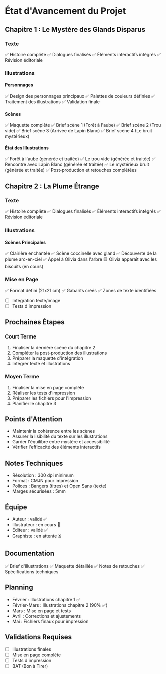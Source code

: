 # État d'Avancement du Projet

## Chapitre 1 : Le Mystère des Glands Disparus

### Texte
✅ Histoire complète
✅ Dialogues finalisés
✅ Éléments interactifs intégrés
✅ Révision éditoriale

### Illustrations
#### Personnages
✅ Design des personnages principaux
✅ Palettes de couleurs définies
✅ Traitement des illustrations
✅ Validation finale

#### Scènes
✅ Maquette complète
✅ Brief scène 1 (Forêt à l'aube)
✅ Brief scène 2 (Trou vide)
✅ Brief scène 3 (Arrivée de Lapin Blanc)
✅ Brief scène 4 (Le bruit mystérieux)

#### État des Illustrations
✅ Forêt à l'aube (générée et traitée)
✅ Le trou vide (générée et traitée)
✅ Rencontre avec Lapin Blanc (générée et traitée)
✅ Le mystérieux bruit (générée et traitée)
✅ Post-production et retouches complétées

## Chapitre 2 : La Plume Étrange

### Texte
✅ Histoire complète
✅ Dialogues finalisés
✅ Éléments interactifs intégrés
✅ Révision éditoriale

### Illustrations
#### Scènes Principales
✅ Clairière enchantée
✅ Scène coccinelle avec gland
✅ Découverte de la plume arc-en-ciel
✅ Appel à Olivia dans l'arbre
🟨 Olivia apparaît avec les biscuits (en cours)

### Mise en Page
✅ Format défini (21x21 cm)
✅ Gabarits créés
✅ Zones de texte identifiées
- [ ] Intégration texte/image
- [ ] Tests d'impression

## Prochaines Étapes

### Court Terme
1. Finaliser la dernière scène du chapitre 2
2. Compléter la post-production des illustrations
3. Préparer la maquette d'intégration
4. Intégrer texte et illustrations

### Moyen Terme
1. Finaliser la mise en page complète
2. Réaliser les tests d'impression
3. Préparer les fichiers pour l'impression
4. Planifier le chapitre 3

## Points d'Attention
- Maintenir la cohérence entre les scènes
- Assurer la lisibilité du texte sur les illustrations
- Garder l'équilibre entre mystère et accessibilité
- Vérifier l'efficacité des éléments interactifs

## Notes Techniques
- Résolution : 300 dpi minimum
- Format : CMJN pour impression
- Polices : Bangers (titres) et Open Sans (texte)
- Marges sécurisées : 5mm

## Équipe
- Auteur : validé ✅
- Illustrateur : en cours 🔄
- Éditeur : validé ✅
- Graphiste : en attente ⏳

## Documentation
✅ Brief d'illustrations
✅ Maquette détaillée
✅ Notes de retouches
✅ Spécifications techniques

## Planning
- Février : Illustrations chapitre 1 ✅
- Février-Mars : Illustrations chapitre 2 (90% ✅)
- Mars : Mise en page et tests
- Avril : Corrections et ajustements
- Mai : Fichiers finaux pour impression

## Validations Requises
- [ ] Illustrations finales
- [ ] Mise en page complète
- [ ] Tests d'impression
- [ ] BAT (Bon à Tirer)